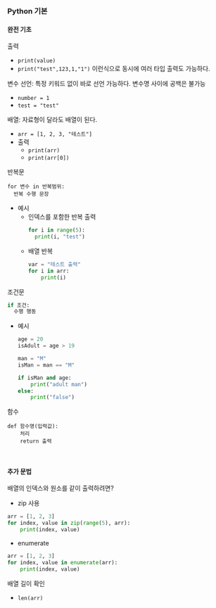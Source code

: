 ### Python 기본

#### 완전 기초

출력
- `print(value)`
- `print("test",123,1,"1")` 이런식으로 동시에 여러 타입 출력도 가능하다.

변수 선언: 특정 키워드 없이 바로 선언 가능하다. 변수명 사이에 공백은 불가능
- `number = 1`
- `test = "test"`

배열: 자료형이 달라도 배열이 된다.
- `arr = [1, 2, 3, "테스트"]`
- 출력
  - `print(arr)`
  - `print(arr[0])`
 
반복문
```
for 변수 in 반복범위:
  반복 수행 문장
```
- 예시
  - 인덱스를 포함한 반복 출력
    ```python
    for i in range(5):
      print(i, "test")
    ```
  - 배열 반복
    ```python
    var = "테스트 출력"
    for i in arr:
        print(i)
    ```

조건문
```python
if 조건:
  수행 행동
```

- 예시
  ```py
  age = 20
  isAdult = age > 19
  
  man = "M"
  isMan = man == "M"
  
  if isMan and age:
      print("adult man")
  else:
      print("false")
  ```

함수
```
def 함수명(입력값):
    처리
    return 출력
```

<br>

#### 추가 문법

배열의 인덱스와 원소를 같이 출력하려면?
- zip 사용
```py
arr = [1, 2, 3]
for index, value in zip(range(5), arr):
    print(index, value)
```

- enumerate
```py
arr = [1, 2, 3]
for index, value in enumerate(arr):
    print(index, value)
```

배열 길이 확인
- `len(arr)`




